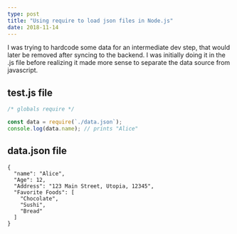 ```yaml
---
type: post
title: "Using require to load json files in Node.js"
date: 2018-11-14
---
```


I was trying to hardcode some data for an intermediate dev step,
that would later be removed after syncing to the backend.
I was initially doing it in the .js file
before realizing it made more sense to separate the data source from javascript.

## test.js file
```js
/* globals require */

const data = require(`./data.json`);
console.log(data.name); // prints "Alice"
```

## data.json file
```
{
  "name": "Alice",
  "Age": 12,
  "Address": "123 Main Street, Utopia, 12345",
  "Favorite Foods": [
    "Chocolate",
    "Sushi",
    "Bread"
  ]
}
```

